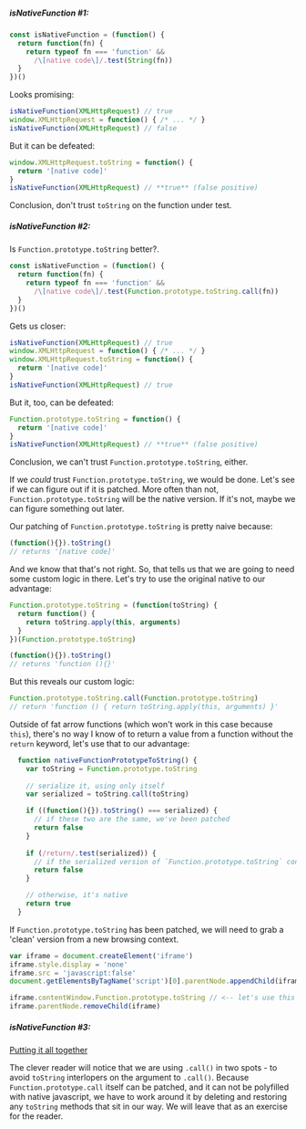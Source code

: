 ##### isNativeFunction #1:
```javascript
const isNativeFunction = (function() {
  return function(fn) {
    return typeof fn === 'function' &&
      /\[native code\]/.test(String(fn))
  }
})()
```

Looks promising: 
```javascript
isNativeFunction(XMLHttpRequest) // true
window.XMLHttpRequest = function() { /* ... */ }
isNativeFunction(XMLHttpRequest) // false
```

But it can be defeated:

```javascript
window.XMLHttpRequest.toString = function() {
  return '[native code]'
}
isNativeFunction(XMLHttpRequest) // **true** (false positive)
```

Conclusion, don't trust `toString` on the function under test. 

##### isNativeFunction #2:

Is `Function.prototype.toString` better?.

```javascript
const isNativeFunction = (function() {
  return function(fn) {
    return typeof fn === 'function' &&
      /\[native code\]/.test(Function.prototype.toString.call(fn))
  }
})()
```

Gets us closer: 
```javascript
isNativeFunction(XMLHttpRequest) // true
window.XMLHttpRequest = function() { /* ... */ }
window.XMLHttpRequest.toString = function() {
  return '[native code]'
}
isNativeFunction(XMLHttpRequest) // true
```

But it, too, can be defeated:

```javascript
Function.prototype.toString = function() {
  return '[native code]'
}
isNativeFunction(XMLHttpRequest) // **true** (false positive)
```

Conclusion, we can't trust `Function.prototype.toString`, either.
 
If we _could_ trust `Function.prototype.toString`, we would be done. Let's see if we can figure out if it is patched. More often than not, `Function.prototype.toString` will be the native version. If it's not, maybe we can figure something out later. 

Our patching of `Function.prototype.toString` is pretty naive because:
```javascript
(function(){}).toString()
// returns '[native code]'
```

And we know that that's not right. So, that tells us that we are going to need some custom logic in there. Let's try to use the original native to our advantage:
```javascript
Function.prototype.toString = (function(toString) {
  return function() {
    return toString.apply(this, arguments)
  }
})(Function.prototype.toString)
```

```javascript
(function(){}).toString()
// returns 'function (){}'
```

But this reveals our custom logic:
```javascript
Function.prototype.toString.call(Function.prototype.toString)
// return 'function () { return toString.apply(this, arguments) }'
```

Outside of fat arrow functions (which won't work in this case because `this`), there's no way I know of to return a value from a function without the `return` keyword, let's use that to our advantage:
```javascript
  function nativeFunctionPrototypeToString() {
    var toString = Function.prototype.toString
    
    // serialize it, using only itself
    var serialized = toString.call(toString)

    if ((function(){}).toString() === serialized) {
      // if these two are the same, we've been patched
      return false
    }
    
    if (/return/.test(serialized)) {
      // if the serialized version of `Function.prototype.toString` contains 'return', we've been patched
      return false
    }

    // otherwise, it's native 
    return true
  }
```

If `Function.prototype.toString` has been patched, we will need to grab a 'clean' version from a new browsing context. 
```javascript
var iframe = document.createElement('iframe')
iframe.style.display = 'none'
iframe.src = 'javascript:false'
document.getElementsByTagName('script')[0].parentNode.appendChild(iframe)

iframe.contentWindow.Function.prototype.toString // <-- let's use this
iframe.parentNode.removeChild(iframe)
```
##### isNativeFunction #3:
[Putting it all together](https://gist.github.com/cvazac/d67c8d960e977efce1c62d22180350f1)

The clever reader will notice that we are using `.call()` in two spots - to avoid `toString` interlopers on the argument to `.call()`. Because `Function.prototype.call` itself can be patched, and it can not be polyfilled with native javascript, we have to work around it by deleting and restoring any `toString` methods that sit in our way. We will leave that as an exercise for the reader. 
